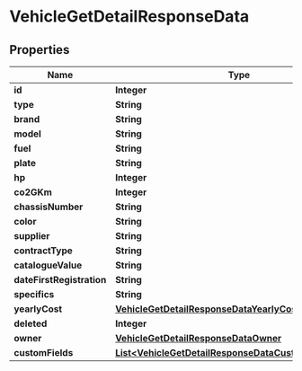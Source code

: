 

# VehicleGetDetailResponseData


## Properties

| Name | Type | Description | Notes |
|------------ | ------------- | ------------- | -------------|
|**id** | **Integer** |  |  [optional] |
|**type** | **String** |  |  [optional] |
|**brand** | **String** |  |  [optional] |
|**model** | **String** |  |  [optional] |
|**fuel** | **String** |  |  [optional] |
|**plate** | **String** |  |  [optional] |
|**hp** | **Integer** |  |  [optional] |
|**co2GKm** | **Integer** |  |  [optional] |
|**chassisNumber** | **String** |  |  [optional] |
|**color** | **String** |  |  [optional] |
|**supplier** | **String** |  |  [optional] |
|**contractType** | **String** |  |  [optional] |
|**catalogueValue** | **String** |  |  [optional] |
|**dateFirstRegistration** | **String** |  |  [optional] |
|**specifics** | **String** |  |  [optional] |
|**yearlyCost** | [**VehicleGetDetailResponseDataYearlyCost**](VehicleGetDetailResponseDataYearlyCost.md) |  |  [optional] |
|**deleted** | **Integer** |  |  [optional] |
|**owner** | [**VehicleGetDetailResponseDataOwner**](VehicleGetDetailResponseDataOwner.md) |  |  [optional] |
|**customFields** | [**List&lt;VehicleGetDetailResponseDataCustomFieldsInner&gt;**](VehicleGetDetailResponseDataCustomFieldsInner.md) |  |  [optional] |



